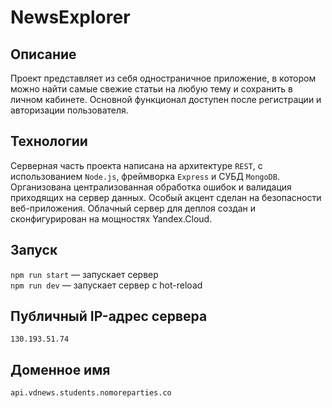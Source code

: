 # NewsExplorer

## Описание
Проект представляет из себя одностраничное приложение, в котором можно найти самые свежие статьи на любую тему и сохранить в личном кабинете. Основной функционал доступен после регистрации и авторизации пользователя.

## Технологии
Серверная часть проекта написана на архитектуре `REST`, с использованием `Node.js`, фреймворка `Express` и СУБД `MongoDB`. Организована централизованная обработка ошибок и валидация приходящих на сервер данных. Особый акцент сделан на безопасности веб-приложения. Облачный сервер для деплоя создан и сконфигурирован на мощностях Yandex.Cloud.
  
## Запуск
`npm run start` — запускает сервер   
`npm run dev` — запускает сервер с hot-reload

## Публичный IP-адрес сервера
`130.193.51.74`

## Доменное имя
`api.vdnews.students.nomoreparties.co`
